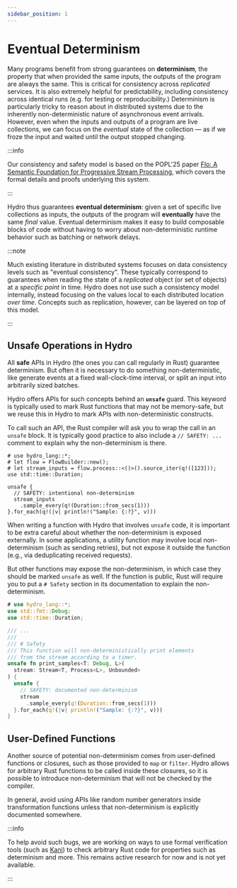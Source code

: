 ```yaml
---
sidebar_position: 1
---
```


# Eventual Determinism
Many programs benefit from strong guarantees on **determinism**, the property that when provided the same inputs, the outputs of the program are always the same. This is critical for consistency across *replicated* services. It is also extremely helpful for predictability, including consistency across identical runs (e.g. for testing or reproducibility.) Determinism is particularly tricky to reason about in distributed systems due to the inherently non-deterministic nature of asynchronous event arrivals. However, even when the inputs and outputs of a program are live collections, we can focus on the _eventual_ state of the collection — as if we froze the input and waited until the output stopped changing.

:::info

Our consistency and safety model is based on the POPL'25 paper [Flo: A Semantic Foundation for Progressive Stream Processing](https://arxiv.org/abs/2411.08274), which covers the formal details and proofs underlying this system.

:::

Hydro thus guarantees **eventual determinism**: given a set of specific live collections as inputs, the outputs of the program will **eventually** have the same _final_ value. Eventual determinism makes it easy to build composable blocks of code without having to worry about non-deterministic runtime behavior such as batching or network delays.

:::note

Much existing literature in distributed systems focuses on data consistency levels such as "eventual consistency". These typically correspond to guarantees when reading the state of a _replicated_ object (or set of objects) at a _specific point_ in time. Hydro does not use such a consistency model internally, instead focusing on the values local to each distributed location _over time_. Concepts such as replication, however, can be layered on top of this model.

:::

## Unsafe Operations in Hydro
All **safe** APIs in Hydro (the ones you can call regularly in Rust) guarantee determinism. But often it is necessary to do something non-deterministic, like generate events at a fixed wall-clock-time interval, or split an input into arbitrarily sized batches.

Hydro offers APIs for such concepts behind an **`unsafe`** guard. This keyword is typically used to mark Rust functions that may not be memory-safe, but we reuse this in Hydro to mark APIs with non-deterministic constructs.

To call such an API, the Rust compiler will ask you to wrap the call in an `unsafe` block. It is typically good practice to also include a `// SAFETY: ...` comment to explain why the non-determinism is there.

```rust,no_run
# use hydro_lang::*;
# let flow = FlowBuilder::new();
# let stream_inputs = flow.process::<()>().source_iter(q!([123]));
use std::time::Duration;

unsafe {
  // SAFETY: intentional non-determinism
  stream_inputs
    .sample_every(q!(Duration::from_secs(1)))
}.for_each(q!(|v| println!("Sample: {:?}", v)))
```

When writing a function with Hydro that involves `unsafe` code, it is important to be extra careful about whether the non-determinism is exposed externally. In some applications, a utility function may involve local non-determinism (such as sending retries), but not expose it outside the function (e.g., via deduplicating received requests).

But other functions may expose the non-determinism, in which case they should be marked `unsafe` as well. If the function is public, Rust will require you to put a `# Safety` section in its documentation to explain the non-determinism.

```rust
# use hydro_lang::*;
use std::fmt::Debug;
use std::time::Duration;

/// ...
///
/// # Safety
/// This function will non-deterministically print elements
/// from the stream according to a timer.
unsafe fn print_samples<T: Debug, L>(
  stream: Stream<T, Process<L>, Unbounded>
) {
  unsafe {
    // SAFETY: documented non-determinism
    stream
      .sample_every(q!(Duration::from_secs(1)))
  }.for_each(q!(|v| println!("Sample: {:?}", v)))
}
```

## User-Defined Functions
Another source of potential non-determinism comes from user-defined functions or closures, such as those provided to `map` or `filter`. Hydro allows for arbitrary Rust functions to be called inside these closures, so it is possible to introduce non-determinism that will not be checked by the compiler.

In general, avoid using APIs like random number generators inside transformation functions unless that non-determinism is explicitly documented somewhere.

:::info

To help avoid such bugs, we are working on ways to use formal verification tools (such as [Kani](https://model-checking.github.io/kani/)) to check arbitrary Rust code for properties such as determinism and more. This remains active research for now and is not yet available.

:::
